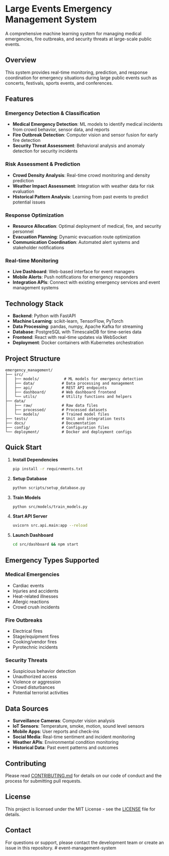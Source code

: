 # Large Events Emergency Management System

A comprehensive machine learning system for managing medical emergencies, fire outbreaks, and security threats at large-scale public events.

## Overview

This system provides real-time monitoring, prediction, and response coordination for emergency situations during large public events such as concerts, festivals, sports events, and conferences.

## Features

### Emergency Detection & Classification
- **Medical Emergency Detection**: ML models to identify medical incidents from crowd behavior, sensor data, and reports
- **Fire Outbreak Detection**: Computer vision and sensor fusion for early fire detection
- **Security Threat Assessment**: Behavioral analysis and anomaly detection for security incidents

### Risk Assessment & Prediction
- **Crowd Density Analysis**: Real-time crowd monitoring and density prediction
- **Weather Impact Assessment**: Integration with weather data for risk evaluation
- **Historical Pattern Analysis**: Learning from past events to predict potential issues

### Response Optimization
- **Resource Allocation**: Optimal deployment of medical, fire, and security personnel
- **Evacuation Planning**: Dynamic evacuation route optimization
- **Communication Coordination**: Automated alert systems and stakeholder notifications

### Real-time Monitoring
- **Live Dashboard**: Web-based interface for event managers
- **Mobile Alerts**: Push notifications for emergency responders
- **Integration APIs**: Connect with existing emergency services and event management systems

## Technology Stack

- **Backend**: Python with FastAPI
- **Machine Learning**: scikit-learn, TensorFlow, PyTorch
- **Data Processing**: pandas, numpy, Apache Kafka for streaming
- **Database**: PostgreSQL with TimescaleDB for time-series data
- **Frontend**: React with real-time updates via WebSocket
- **Deployment**: Docker containers with Kubernetes orchestration

## Project Structure

```
emergency_management/
├── src/
│   ├── models/           # ML models for emergency detection
│   ├── data/            # Data processing and management
│   ├── api/             # REST API endpoints
│   ├── dashboard/       # Web dashboard frontend
│   └── utils/           # Utility functions and helpers
├── data/
│   ├── raw/             # Raw data files
│   ├── processed/       # Processed datasets
│   └── models/          # Trained model files
├── tests/               # Unit and integration tests
├── docs/                # Documentation
├── config/              # Configuration files
└── deployment/          # Docker and deployment configs
```

## Quick Start

1. **Install Dependencies**
   ```bash
   pip install -r requirements.txt
   ```

2. **Setup Database**
   ```bash
   python scripts/setup_database.py
   ```

3. **Train Models**
   ```bash
   python src/models/train_models.py
   ```

4. **Start API Server**
   ```bash
   uvicorn src.api.main:app --reload
   ```

5. **Launch Dashboard**
   ```bash
   cd src/dashboard && npm start
   ```

## Emergency Types Supported

### Medical Emergencies
- Cardiac events
- Injuries and accidents
- Heat-related illnesses
- Allergic reactions
- Crowd crush incidents

### Fire Outbreaks
- Electrical fires
- Stage/equipment fires
- Cooking/vendor fires
- Pyrotechnic incidents

### Security Threats
- Suspicious behavior detection
- Unauthorized access
- Violence or aggression
- Crowd disturbances
- Potential terrorist activities

## Data Sources

- **Surveillance Cameras**: Computer vision analysis
- **IoT Sensors**: Temperature, smoke, motion, sound level sensors
- **Mobile Apps**: User reports and check-ins
- **Social Media**: Real-time sentiment and incident monitoring
- **Weather APIs**: Environmental condition monitoring
- **Historical Data**: Past event patterns and outcomes

## Contributing

Please read [CONTRIBUTING.md](CONTRIBUTING.md) for details on our code of conduct and the process for submitting pull requests.

## License

This project is licensed under the MIT License - see the [LICENSE](LICENSE) file for details.

## Contact

For questions or support, please contact the development team or create an issue in this repository.
#   e v e n t - m a n a g e m e n t - s y s t e m  
 